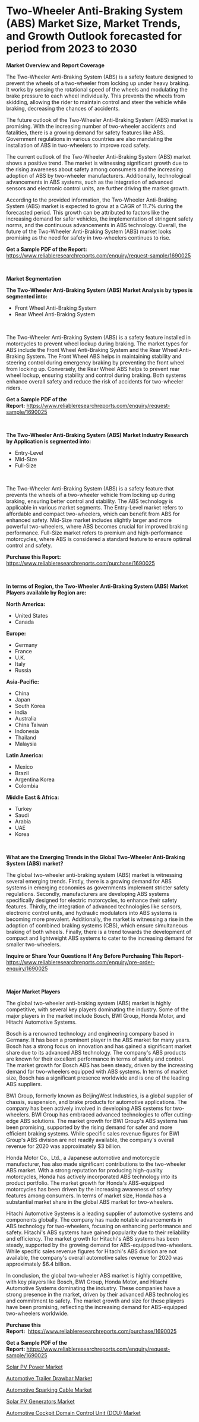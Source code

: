 <p><h1>Two-Wheeler Anti-Braking System (ABS) Market Size, Market Trends, and Growth Outlook forecasted for period from 2023 to 2030</h1></p><p><strong>Market Overview and Report Coverage</strong></p>
<p><p>The Two-Wheeler Anti-Braking System (ABS) is a safety feature designed to prevent the wheels of a two-wheeler from locking up under heavy braking. It works by sensing the rotational speed of the wheels and modulating the brake pressure to each wheel individually. This prevents the wheels from skidding, allowing the rider to maintain control and steer the vehicle while braking, decreasing the chances of accidents.</p><p>The future outlook of the Two-Wheeler Anti-Braking System (ABS) market is promising. With the increasing number of two-wheeler accidents and fatalities, there is a growing demand for safety features like ABS. Government regulations in various countries are also mandating the installation of ABS in two-wheelers to improve road safety.</p><p>The current outlook of the Two-Wheeler Anti-Braking System (ABS) market shows a positive trend. The market is witnessing significant growth due to the rising awareness about safety among consumers and the increasing adoption of ABS by two-wheeler manufacturers. Additionally, technological advancements in ABS systems, such as the integration of advanced sensors and electronic control units, are further driving the market growth.</p><p>According to the provided information, the Two-Wheeler Anti-Braking System (ABS) market is expected to grow at a CAGR of 11.7% during the forecasted period. This growth can be attributed to factors like the increasing demand for safer vehicles, the implementation of stringent safety norms, and the continuous advancements in ABS technology. Overall, the future of the Two-Wheeler Anti-Braking System (ABS) market looks promising as the need for safety in two-wheelers continues to rise.</p></p>
<p><strong>Get a Sample PDF of the Report:</strong> <a href="https://www.reliableresearchreports.com/enquiry/request-sample/1690025">https://www.reliableresearchreports.com/enquiry/request-sample/1690025</a></p>
<p>&nbsp;</p>
<p><strong>Market Segmentation</strong></p>
<p><strong>The Two-Wheeler Anti-Braking System (ABS) Market Analysis by types is segmented into:</strong></p>
<p><ul><li>Front Wheel Anti-Braking System</li><li>Rear Wheel Anti-Braking System</li></ul></p>
<p>&nbsp;</p>
<p><p>The Two-Wheeler Anti-Braking System (ABS) is a safety feature installed in motorcycles to prevent wheel lockup during braking. The market types for ABS include the Front Wheel Anti-Braking System and the Rear Wheel Anti-Braking System. The Front Wheel ABS helps in maintaining stability and steering control during emergency braking by preventing the front wheel from locking up. Conversely, the Rear Wheel ABS helps to prevent rear wheel lockup, ensuring stability and control during braking. Both systems enhance overall safety and reduce the risk of accidents for two-wheeler riders.</p></p>
<p><strong>Get a Sample PDF of the Report:</strong>&nbsp;<a href="https://www.reliableresearchreports.com/enquiry/request-sample/1690025">https://www.reliableresearchreports.com/enquiry/request-sample/1690025</a></p>
<p>&nbsp;</p>
<p><strong>The Two-Wheeler Anti-Braking System (ABS) Market Industry Research by Application is segmented into:</strong></p>
<p><ul><li>Entry-Level</li><li>Mid-Size</li><li>Full-Size</li></ul></p>
<p>&nbsp;</p>
<p><p>The Two-Wheeler Anti-Braking System (ABS) is a safety feature that prevents the wheels of a two-wheeler vehicle from locking up during braking, ensuring better control and stability. The ABS technology is applicable in various market segments. The Entry-Level market refers to affordable and compact two-wheelers, which can benefit from ABS for enhanced safety. Mid-Size market includes slightly larger and more powerful two-wheelers, where ABS becomes crucial for improved braking performance. Full-Size market refers to premium and high-performance motorcycles, where ABS is considered a standard feature to ensure optimal control and safety.</p></p>
<p><strong>Purchase this Report:</strong>&nbsp; <a href="https://www.reliableresearchreports.com/purchase/1690025">https://www.reliableresearchreports.com/purchase/1690025</a></p>
<p>&nbsp;</p>
<p><strong>In terms of Region, the Two-Wheeler Anti-Braking System (ABS) Market Players available by Region are:</strong></p>
<p>
    <p> <strong> North America: </strong>
        <ul>
            <li>United States</li>
            <li>Canada</li>
        </ul>
        </p> 
    <p> <strong> Europe: </strong>
        <ul>
            <li>Germany</li>
            <li>France</li>
            <li>U.K.</li>
            <li>Italy</li>
            <li>Russia</li>
        </ul>
        </p> 
    <p> <strong> Asia-Pacific: </strong>
        <ul>
            <li>China</li>
            <li>Japan</li>
            <li>South Korea</li>
            <li>India</li>
            <li>Australia</li>
            <li>China Taiwan</li>
            <li>Indonesia</li>
            <li>Thailand</li>
            <li>Malaysia</li>
        </ul>
        </p> 
    <p> <strong> Latin America: </strong>
        <ul>
            <li>Mexico</li>
            <li>Brazil</li>
            <li>Argentina Korea</li>
            <li>Colombia</li>
        </ul>
        </p> 
    <p> <strong> Middle East & Africa: </strong>
        <ul>
            <li>Turkey</li>
            <li>Saudi</li>
            <li>Arabia</li>
            <li>UAE</li>
            <li>Korea</li>
        </ul>
    </p>
    </p>
<p>&nbsp;</p>
<p><strong>What are the Emerging Trends in the Global Two-Wheeler Anti-Braking System (ABS) market?</strong></p>
<p><p>The global two-wheeler anti-braking system (ABS) market is witnessing several emerging trends. Firstly, there is a growing demand for ABS systems in emerging economies as governments implement stricter safety regulations. Secondly, manufacturers are developing ABS systems specifically designed for electric motorcycles, to enhance their safety features. Thirdly, the integration of advanced technologies like sensors, electronic control units, and hydraulic modulators into ABS systems is becoming more prevalent. Additionally, the market is witnessing a rise in the adoption of combined braking systems (CBS), which ensure simultaneous braking of both wheels. Finally, there is a trend towards the development of compact and lightweight ABS systems to cater to the increasing demand for smaller two-wheelers.</p></p>
<p><strong>Inquire or Share Your Questions If Any Before Purchasing This Report</strong>- <a href="https://www.reliableresearchreports.com/enquiry/pre-order-enquiry/1690025">https://www.reliableresearchreports.com/enquiry/pre-order-enquiry/1690025</a></p>
<p>&nbsp;</p>
<p><strong>Major Market Players</strong></p>
<p><p>The global two-wheeler anti-braking system (ABS) market is highly competitive, with several key players dominating the industry. Some of the major players in the market include Bosch, BWI Group, Honda Motor, and Hitachi Automotive Systems.</p><p>Bosch is a renowned technology and engineering company based in Germany. It has been a prominent player in the ABS market for many years. Bosch has a strong focus on innovation and has gained a significant market share due to its advanced ABS technology. The company's ABS products are known for their excellent performance in terms of safety and control. The market growth for Bosch ABS has been steady, driven by the increasing demand for two-wheelers equipped with ABS systems. In terms of market size, Bosch has a significant presence worldwide and is one of the leading ABS suppliers.</p><p>BWI Group, formerly known as BeijingWest Industries, is a global supplier of chassis, suspension, and brake products for automotive applications. The company has been actively involved in developing ABS systems for two-wheelers. BWI Group has embraced advanced technologies to offer cutting-edge ABS solutions. The market growth for BWI Group's ABS systems has been promising, supported by the rising demand for safer and more efficient braking systems. While specific sales revenue figures for BWI Group's ABS division are not readily available, the company's overall revenue for 2020 was approximately $3 billion.</p><p>Honda Motor Co., Ltd., a Japanese automotive and motorcycle manufacturer, has also made significant contributions to the two-wheeler ABS market. With a strong reputation for producing high-quality motorcycles, Honda has actively incorporated ABS technology into its product portfolio. The market growth for Honda's ABS-equipped motorcycles has been driven by the increasing awareness of safety features among consumers. In terms of market size, Honda has a substantial market share in the global ABS market for two-wheelers.</p><p>Hitachi Automotive Systems is a leading supplier of automotive systems and components globally. The company has made notable advancements in ABS technology for two-wheelers, focusing on enhancing performance and safety. Hitachi's ABS systems have gained popularity due to their reliability and efficiency. The market growth for Hitachi's ABS systems has been steady, supported by the growing demand for ABS-equipped two-wheelers. While specific sales revenue figures for Hitachi's ABS division are not available, the company's overall automotive sales revenue for 2020 was approximately $6.4 billion.</p><p>In conclusion, the global two-wheeler ABS market is highly competitive, with key players like Bosch, BWI Group, Honda Motor, and Hitachi Automotive Systems dominating the industry. These companies have a strong presence in the market, driven by their advanced ABS technologies and commitment to safety. The market growth and size for these players have been promising, reflecting the increasing demand for ABS-equipped two-wheelers worldwide.</p></p>
<p><strong>Purchase this Report:</strong>&nbsp;&nbsp;<a href="https://www.reliableresearchreports.com/purchase/1690025">https://www.reliableresearchreports.com/purchase/1690025</a></p>
<p></p>
<p><strong>Get a Sample PDF of the Report:</strong>&nbsp;<a href="https://www.reliableresearchreports.com/enquiry/request-sample/1690025">https://www.reliableresearchreports.com/enquiry/request-sample/1690025</a></p>
<p><p><a href="https://medium.com/@margaretlee84/solar-pv-power-market-size-market-outlook-and-market-forecast-2023-to-2030-35ed4c7eed4f">Solar PV Power Market</a></p><p><a href="https://www.linkedin.com/pulse/automotive-trailer-drawbar-market-size-share-amp-trends-kuk6f/">Automotive Trailer Drawbar Market</a></p><p><a href="https://www.linkedin.com/pulse/automotive-sparking-cable-market-size-2023-2030-global-7iqte/">Automotive Sparking Cable Market</a></p><p><a href="https://medium.com/@lindabrewer15/solar-pv-generators-market-share-evolution-and-market-growth-trends-2023-2030-c6e2d4fc46a6">Solar PV Generators Market</a></p><p><a href="https://github.com/kartikreportprime/Market-Research-Report-List-1/blob/main/automotive-cockpit-domain-control-unit-dcu-market.md">Automotive Cockpit Domain Control Unit (DCU) Market</a></p></p>
